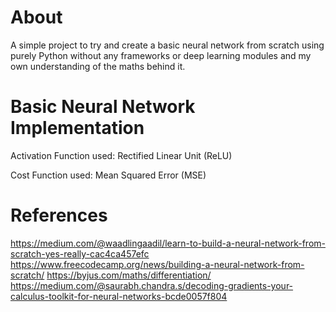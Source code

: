 # About

A simple project to try and create a basic neural network from scratch using purely
Python without any frameworks or deep learning modules and my own understanding of the maths behind it.

# Basic Neural Network Implementation

Activation Function used: Rectified Linear Unit (ReLU)

Cost Function used: Mean Squared Error (MSE)

# References

https://medium.com/@waadlingaadil/learn-to-build-a-neural-network-from-scratch-yes-really-cac4ca457efc
https://www.freecodecamp.org/news/building-a-neural-network-from-scratch/
https://byjus.com/maths/differentiation/
https://medium.com/@saurabh.chandra.s/decoding-gradients-your-calculus-toolkit-for-neural-networks-bcde0057f804
